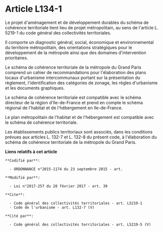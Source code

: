 # Article L134-1

Le projet d'aménagement et de développement durables du schéma de cohérence territoriale tient lieu de projet métropolitain,
au sens de l'article L. 5219-1 du code général des collectivités territoriales. 

Il comporte un diagnostic général, social, économique et environnemental du territoire métropolitain, des orientations
stratégiques pour le développement de la métropole ainsi que des domaines d'intervention prioritaires. 

Le schéma de cohérence territoriale de la métropole du Grand Paris comprend un cahier de recommandations pour l'élaboration
des plans locaux d'urbanisme intercommunaux portant sur la présentation du règlement, l'identification des catégories de
zonage, les règles d'urbanisme et les documents graphiques. 

Le schéma de cohérence territoriale est compatible avec le schéma directeur de la région d'Ile-de-France et prend en compte
le schéma régional de l'habitat et de l'hébergement en Ile-de-France. 

Le plan métropolitain de l'habitat et de l'hébergement est compatible avec le schéma de cohérence territoriale. 

Les établissements publics territoriaux sont associés, dans les conditions prévues aux articles L. 132-7 et L. 132-8 du
présent code, à l'élaboration du schéma de cohérence territoriale de la métropole du Grand Paris.

**Liens relatifs à cet article**

	**Codifié par**:

	  - ORDONNANCE n°2015-1174 du 23 septembre 2015 - art.

	**Modifié par**:

	  - Loi n°2017-257 du 28 février 2017 - art. 39

	**Cite**:

	  - Code général des collectivités territoriales - art. L5219-1
	  - Code de l'urbanisme - art. L132-7 (V)

	**Cité par**:

	  - Code général des collectivités territoriales - art. L5219-5 (V)

